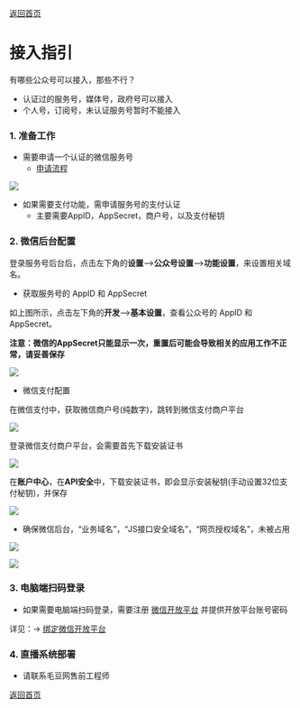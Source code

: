 [返回首页](../../README.md)

# 接入指引

有哪些公众号可以接入，那些不行？
- 认证过的服务号，媒体号，政府号可以接入
- 个人号，订阅号，未认证服务号暂时不能接入



### 1. 准备工作

- 需要申请一个认证的微信服务号
  - [申请流程](https://mp.weixin.qq.com/)

![](https://of6ygwuso.qnssl.com/docs/quickstart/认证服务号.png)

- 如果需要支付功能，需申请服务号的支付认证
  - 主要需要AppID，AppSecret，商户号，以及支付秘钥


### 2. 微信后台配置

登录服务号后台后，点击左下角的**设置**-->**公众号设置**—>**功能设置**，来设置相关域名。

- 获取服务号的 AppID 和 AppSecret

如上图所示，点击左下角的**开发**-->**基本设置**，查看公众号的 AppID 和 AppSecret。

**注意：微信的AppSecret只能显示一次，重置后可能会导致相关的应用工作不正常，请妥善保存**

![](https://of6ygwuso.qnssl.com/docs/quickstart/基本配置appid.png)

- 微信支付配置

在微信支付中，获取微信商户号(纯数字)，跳转到微信支付商户平台

![](https://of6ygwuso.qnssl.com/docs/quickstart/微信支付1.png)

登录微信支付商户平台，会需要首先下载安装证书

![](https://of6ygwuso.qnssl.com/docs/quickstart/微信商户平台登录.png)

在**账户中心**，在**API安全**中，下载安装证书，即会显示安装秘钥(手动设置32位支付秘钥)，并保存

![](https://of6ygwuso.qnssl.com/docs/quickstart/微信商户平台支付秘钥.png)

- 确保微信后台，“业务域名”，“JS接口安全域名”，“网页授权域名”，未被占用

![](https://of6ygwuso.qnssl.com/docs/quickstart/mp-weixin-setting1.png)

![](https://of6ygwuso.qnssl.com/docs/quickstart/公众号功能设置.png)


### 3. 电脑端扫码登录

- 如果需要电脑端扫码登录，需要注册 [微信开放平台](https://open.weixin.qq.com) 并提供开放平台账号密码

详见：-> [绑定微信开放平台](./open_wechat_bind.md)

### 4. 直播系统部署
- 请联系毛豆网售前工程师

[返回首页](../../README.md)
